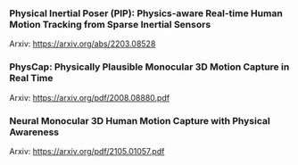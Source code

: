 ### Physical Inertial Poser (PIP): Physics-aware Real-time Human Motion Tracking from Sparse Inertial Sensors

Arxiv: https://arxiv.org/abs/2203.08528

### PhysCap: Physically Plausible Monocular 3D Motion Capture in Real Time

Arxiv: https://arxiv.org/pdf/2008.08880.pdf

### Neural Monocular 3D Human Motion Capture with Physical Awareness

Arxiv: https://arxiv.org/pdf/2105.01057.pdf
